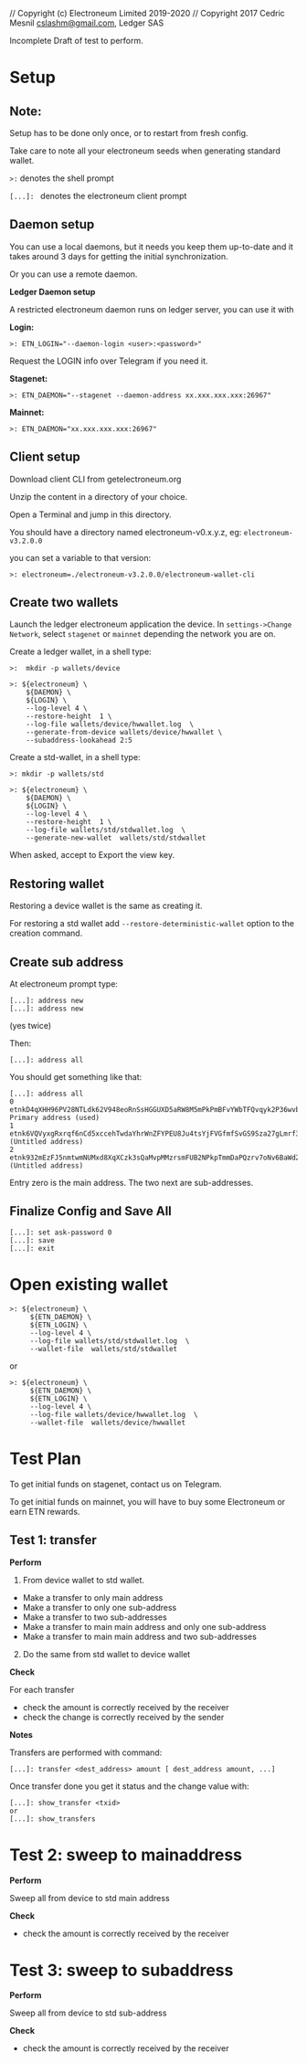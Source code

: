 // Copyright (c) Electroneum Limited 2019-2020
// Copyright 2017 Cedric Mesnil <cslashm@gmail.com>, Ledger SAS

Incomplete Draft of test to perform.



Setup
=====


Note:
-----

Setup has to be done only once, or to restart from fresh config.

Take care to note all your electroneum seeds when generating standard wallet.

`>:` denotes the shell prompt

`[...]: ` denotes the electroneum client prompt


Daemon setup
------------

You can use a local daemons, but it needs you keep them up-to-date and it takes
around 3 days for getting the initial synchronization.

Or you can use a remote daemon. 


**Ledger Daemon setup**


A restricted electroneum daemon runs on ledger server, you can use it with

**Login:**

    >: ETN_LOGIN="--daemon-login <user>:<password>"

Request the LOGIN info over Telegram if you need it.

**Stagenet:**

    >: ETN_DAEMON="--stagenet --daemon-address xx.xxx.xxx.xxx:26967"

**Mainnet:**

    >: ETN_DAEMON="xx.xxx.xxx.xxx:26967"


Client setup
------------

Download client CLI from getelectroneum.org

Unzip the content in a directory of your choice.

Open a Terminal and jump in this directory.

You should have a directory named electroneum-v0.x.y.z, eg: `electroneum-v3.2.0.0`

you can set a variable to that version:

    >: electroneum=./electroneum-v3.2.0.0/electroneum-wallet-cli


Create two wallets
------------------


Launch the ledger electroneum application the device. In `settings->Change Network`, select `stagenet` or `mainnet`
depending the network you are on.

Create a ledger wallet,  in a shell type:

    >:  mkdir -p wallets/device

    >: ${electroneum} \
        ${DAEMON} \
        ${LOGIN} \
        --log-level 4 \
        --restore-height  1 \
        --log-file wallets/device/hwwallet.log  \
        --generate-from-device wallets/device/hwwallet \
        --subaddress-lookahead 2:5


Create a std-wallet, in a shell type:

    >: mkdir -p wallets/std

    >: ${electroneum} \
        ${DAEMON} \
        ${LOGIN} \
        --log-level 4 \
        --restore-height  1 \
        --log-file wallets/std/stdwallet.log  \
        --generate-new-wallet  wallets/std/stdwallet


When asked, accept to Export the view key.

Restoring wallet
----------------

Restoring a device wallet is the same as creating it.

For restoring a std wallet add  `--restore-deterministic-wallet`  option to the creation command.


Create sub address
------------------

At electroneum prompt type:

    [...]: address new
    [...]: address new

(yes twice)

Then:

    [...]: address all

You should get something like that:

    [...]: address all
    0  etnkD4qXHH96PV28NTLdk62V948eoRnSsHGGUXD5aRW8M5mPkPmBFvYWbTFQvqyk2P36wvbahS31z9vZcQgZ8LgP1wHt66nM7A  Primary address (used)
    1  etnk6VQVyxgRxrqf6nCd5xccehTwdaYhrWnZFYPEU8Ju4tsYjFVGfmfSvGS9Sza27gLmrf3i9sS36SqBQ4uJreyY3crDGm1FZC  (Untitled address)
    2  etnk932mEzFJ5nmtwmNUMxd8XqXCzk3sQaMvpMMzrsmFUB2NPkpTmmDaPQzrv7oNv6BaWd2Gv9uAvUAbFD94FQYL4JPmC7Yf8M  (Untitled address)

Entry zero is the main address. The two next are sub-addresses.


Finalize Config and Save All
----------------------------

    [...]: set ask-password 0
    [...]: save
    [...]: exit


Open existing wallet
====================

    >: ${electroneum} \
         ${ETN_DAEMON} \
         ${ETN_LOGIN} \
         --log-level 4 \
         --log-file wallets/std/stdwallet.log  \
         --wallet-file  wallets/std/stdwallet

or

    >: ${electroneum} \
         ${ETN_DAEMON} \
         ${ETN_LOGIN} \
         --log-level 4 \
         --log-file wallets/device/hwwallet.log  \
         --wallet-file  wallets/device/hwwallet


Test Plan
=========


To get initial funds on stagenet, contact us on Telegram.

To get initial funds on mainnet, you will have to buy some Electroneum or earn ETN rewards.


Test 1: transfer
----------------

**Perform**

1. From device wallet to std wallet.

- Make a transfer to only main address
- Make a transfer to only one sub-address
- Make a transfer to two sub-addresses
- Make a transfer to main main address and only one sub-address
- Make a transfer to main main address and two sub-addresses

2. Do the same from std wallet to device wallet


**Check**

For each transfer
 - check the amount is correctly received by the receiver
 - check the change is correctly received by the sender


**Notes**

Transfers are performed with command:

    [...]: transfer <dest_address> amount [ dest_address amount, ...]

Once transfer done you get it status and the change value with:

    [...]: show_transfer <txid>
    or
    [...]: show_transfers


Test 2: sweep to mainaddress
============================

**Perform**

Sweep all from device to std main address

**Check**

- check the amount is correctly received by the receiver


Test 3: sweep to subaddress
===========================

**Perform**

Sweep all from device to std sub-address

**Check**

- check the amount is correctly received by the receiver


